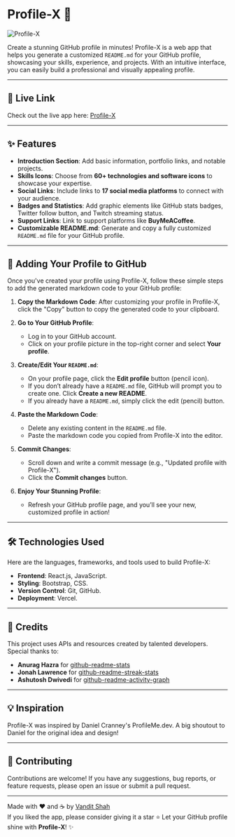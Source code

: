 # Profile-X 🚀

![Profile-X](https://i.ibb.co/fLSfjMS/og-min.png)

Create a stunning GitHub profile in minutes! Profile-X is a web app that helps you generate a customized `README.md` for your GitHub profile, showcasing your skills, experience, and projects. With an intuitive interface, you can easily build a professional and visually appealing profile.

---

## 🌟  Live Link

Check out the live app here: [Profile-X](https://profilex.dev/)

---

## ✨ Features

- **Introduction Section**: Add basic information, portfolio links, and notable projects.
- **Skills Icons**: Choose from **60+ technologies and software icons** to showcase your expertise.
- **Social Links**: Include links to **17 social media platforms** to connect with your audience.
- **Badges and Statistics**: Add graphic elements like GitHub stats badges, Twitter follow button, and Twitch streaming status.
- **Support Links**: Link to support platforms like **BuyMeACoffee**.
- **Customizable README.md**: Generate and copy a fully customized `README.md` file for your GitHub profile.

---

## 📝 Adding Your Profile to GitHub

Once you've created your profile using Profile-X, follow these simple steps to add the generated markdown code to your GitHub profile:

1. **Copy the Markdown Code**: After customizing your profile in Profile-X, click the "Copy" button to copy the generated code to your clipboard.

2. **Go to Your GitHub Profile**:
   - Log in to your GitHub account.
   - Click on your profile picture in the top-right corner and select **Your profile**.

3. **Create/Edit Your `README.md`**:
   - On your profile page, click the **Edit profile** button (pencil icon).
   - If you don’t already have a `README.md` file, GitHub will prompt you to create one. Click **Create a new README**.
   - If you already have a `README.md`, simply click the edit (pencil) button.

4. **Paste the Markdown Code**:
   - Delete any existing content in the `README.md` file.
   - Paste the markdown code you copied from Profile-X into the editor.

5. **Commit Changes**:
   - Scroll down and write a commit message (e.g., "Updated profile with Profile-X").
   - Click the **Commit changes** button.

6. **Enjoy Your Stunning Profile**:
   - Refresh your GitHub profile page, and you’ll see your new, customized profile in action!


---

## 🛠️ Technologies Used

Here are the languages, frameworks, and tools used to build Profile-X:

- **Frontend**: React.js, JavaScript.
- **Styling**: Bootstrap, CSS.
- **Version Control**: Git, GitHub.
- **Deployment**: Vercel.

---

## 🙏 Credits

This project uses APIs and resources created by talented developers. Special thanks to:

- **Anurag Hazra** for [github-readme-stats](https://github.com/anuraghazra/github-readme-stats)  
- **Jonah Lawrence** for [github-readme-streak-stats](https://github.com/DenverCoder1/github-readme-streak-stats)  
- **Ashutosh Dwivedi** for [github-readme-activity-graph](https://github.com/Ashutosh00710/github-readme-activity-graph)  

---

## 💡 Inspiration

Profile-X was inspired by Daniel Cranney's ProfileMe.dev. A big shoutout to Daniel for the original idea and design!

---

## 🤝 Contributing

Contributions are welcome! If you have any suggestions, bug reports, or feature requests, please open an issue or submit a pull request.

---

Made with ❤️ and ☕ by [Vandit Shah](https://github.com/ShahVandit8)  
If you liked the app, please consider giving it a star ⭐
Let your GitHub profile shine with **Profile-X**! ✨
